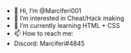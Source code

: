 - 👋 Hi, I’m @Marciferi001
- 👀 I’m interested in Cheat/Hack making
- 🌱 I’m currently learning HTML + CSS
- 📫 How to reach me:
- Discord: Marciferi#4845
